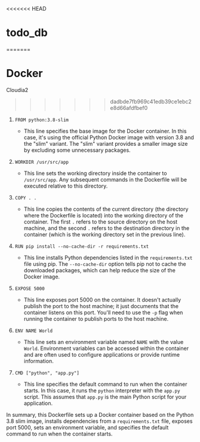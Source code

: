 <<<<<<< HEAD
# todo_db
=======
# Docker
Cloudia2
>>>>>>> dadbde7fb969c41edb39ce1ebc2e8d66afdfbef0



1. `FROM python:3.8-slim`
   - This line specifies the base image for the Docker container. In this case, it's using the official Python Docker image with version 3.8 and the "slim" variant. The "slim" variant provides a smaller image size by excluding some unnecessary packages.

2. `WORKDIR /usr/src/app`
   - This line sets the working directory inside the container to `/usr/src/app`. Any subsequent commands in the Dockerfile will be executed relative to this directory.

3. `COPY . .`
   - This line copies the contents of the current directory (the directory where the Dockerfile is located) into the working directory of the container. The first `.` refers to the source directory on the host machine, and the second `.` refers to the destination directory in the container (which is the working directory set in the previous line).

4. `RUN pip install --no-cache-dir -r requirements.txt`
   - This line installs Python dependencies listed in the `requirements.txt` file using pip. The `--no-cache-dir` option tells pip not to cache the downloaded packages, which can help reduce the size of the Docker image.

5. `EXPOSE 5000`
   - This line exposes port 5000 on the container. It doesn't actually publish the port to the host machine; it just documents that the container listens on this port. You'll need to use the `-p` flag when running the container to publish ports to the host machine.

6. `ENV NAME World`
   - This line sets an environment variable named `NAME` with the value `World`. Environment variables can be accessed within the container and are often used to configure applications or provide runtime information.

7. `CMD ["python", "app.py"]`
   - This line specifies the default command to run when the container starts. In this case, it runs the `python` interpreter with the `app.py` script. This assumes that `app.py` is the main Python script for your application.

In summary, this Dockerfile sets up a Docker container based on the Python 3.8 slim image, installs dependencies from a `requirements.txt` file, exposes port 5000, sets an environment variable, and specifies the default command to run when the container starts.
